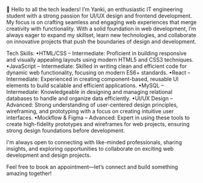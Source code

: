 👋 Hello to all the tech leaders! I’m Yanki, an enthusiastic IT engineering student with a strong passion for UI/UX design and frontend development. My focus is on crafting seamless and engaging web experiences that merge creativity with functionality. With a solid foundation in web development, I’m always eager to expand my skillset, learn new technologies, and collaborate on innovative projects that push the boundaries of design and development.

Tech Skills:
•HTML/CSS – Intermediate: Proficient in building responsive and visually appealing layouts using modern HTML5 and CSS3 techniques.
•JavaScript – Intermediate: Skilled in writing clean and efficient code for dynamic web functionality, focusing on modern ES6+ standards.
•React – Intermediate: Experienced in creating component-based, reusable UI elements to build scalable and efficient applications.
•MySQL – Intermediate: Knowledgeable in designing and managing relational databases to handle and organize data efficiently.
•UI/UX Design – Advanced: Strong understanding of user-centered design principles, wireframing, and prototyping with a focus on creating intuitive user interfaces.
•Mockflow & Figma – Advanced: Expert in using these tools to create high-fidelity prototypes and wireframes for web projects, ensuring strong design foundations before development.

I'm always open to connecting with like-minded professionals, sharing insights, and exploring opportunities to collaborate on exciting web development and design projects.

Feel free to book an appointment—let’s connect and build something amazing together!

